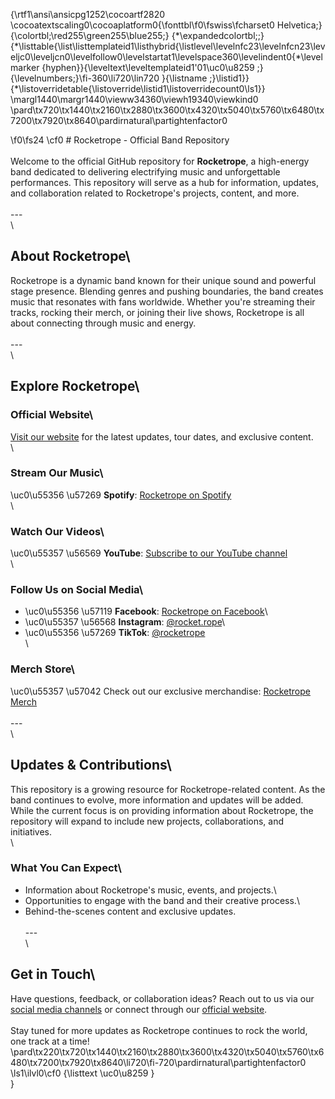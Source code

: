 {\rtf1\ansi\ansicpg1252\cocoartf2820
\cocoatextscaling0\cocoaplatform0{\fonttbl\f0\fswiss\fcharset0 Helvetica;}
{\colortbl;\red255\green255\blue255;}
{\*\expandedcolortbl;;}
{\*\listtable{\list\listtemplateid1\listhybrid{\listlevel\levelnfc23\levelnfcn23\leveljc0\leveljcn0\levelfollow0\levelstartat1\levelspace360\levelindent0{\*\levelmarker \{hyphen\}}{\leveltext\leveltemplateid1\'01\uc0\u8259 ;}{\levelnumbers;}\fi-360\li720\lin720 }{\listname ;}\listid1}}
{\*\listoverridetable{\listoverride\listid1\listoverridecount0\ls1}}
\margl1440\margr1440\vieww34360\viewh19340\viewkind0
\pard\tx720\tx1440\tx2160\tx2880\tx3600\tx4320\tx5040\tx5760\tx6480\tx7200\tx7920\tx8640\pardirnatural\partightenfactor0

\f0\fs24 \cf0 # Rocketrope - Official Band Repository\
\
Welcome to the official GitHub repository for **Rocketrope**, a high-energy band dedicated to delivering electrifying music and unforgettable performances. This repository will serve as a hub for information, updates, and collaboration related to Rocketrope's projects, content, and more.\
\
---\
\
## About Rocketrope\
Rocketrope is a dynamic band known for their unique sound and powerful stage presence. Blending genres and pushing boundaries, the band creates music that resonates with fans worldwide. Whether you're streaming their tracks, rocking their merch, or joining their live shows, Rocketrope is all about connecting through music and energy.\
\
---\
\
## Explore Rocketrope\
### Official Website\
[Visit our website](https://rocketropeband.com/) for the latest updates, tour dates, and exclusive content.\
\
### Stream Our Music\
\uc0\u55356 \u57269  **Spotify**: [Rocketrope on Spotify](https://open.spotify.com/artist/5uEHi5NgX56tj3HcrhqPkq?si=s_HcXTo5QYuOZRj0yEaLCw&nd=1&dlsi=eea6b5829ba84af1)\
\
### Watch Our Videos\
\uc0\u55357 \u56569  **YouTube**: [Subscribe to our YouTube channel](https://www.youtube.com/@rocketrope1407?sub_confirmation=1)\
\
### Follow Us on Social Media\
- \uc0\u55356 \u57119  **Facebook**: [Rocketrope on Facebook](https://www.facebook.com/RocketRope/)\
- \uc0\u55357 \u56568  **Instagram**: [@rocket.rope](https://www.instagram.com/rocket.rope/)\
- \uc0\u55356 \u57269  **TikTok**: [@rocketrope](https://www.tiktok.com/@rocketrope)\
\
### Merch Store\
\uc0\u55357 \u57042  Check out our exclusive merchandise: [Rocketrope Merch](https://rocket-rope.creator-spring.com/)\
\
---\
\
## Updates & Contributions\
This repository is a growing resource for Rocketrope-related content. As the band continues to evolve, more information and updates will be added. While the current focus is on providing information about Rocketrope, the repository will expand to include new projects, collaborations, and initiatives.\
\
### What You Can Expect\
- Information about Rocketrope's music, events, and projects.\
- Opportunities to engage with the band and their creative process.\
- Behind-the-scenes content and exclusive updates.\
\
---\
\
## Get in Touch\
Have questions, feedback, or collaboration ideas? Reach out to us via our [social media channels](#follow-us-on-social-media) or connect through our [official website](https://rocketropeband.com/).\
\
Stay tuned for more updates as Rocketrope continues to rock the world, one track at a time!\
\pard\tx220\tx720\tx1440\tx2160\tx2880\tx3600\tx4320\tx5040\tx5760\tx6480\tx7200\tx7920\tx8640\li720\fi-720\pardirnatural\partightenfactor0
\ls1\ilvl0\cf0 {\listtext	\uc0\u8259 	}\
}